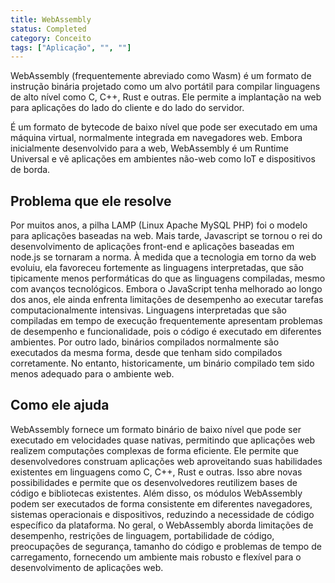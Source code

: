 ```yaml
---
title: WebAssembly
status: Completed
category: Conceito
tags: ["Aplicação", "", ""]
---
```



WebAssembly (frequentemente abreviado como Wasm) é um formato de instrução binária projetado como um alvo portátil para compilar linguagens de alto nível como C, C++, Rust e outras. Ele permite a implantação na web para aplicações do lado do cliente e do lado do servidor. 

É um formato de bytecode de baixo nível que pode ser executado em uma máquina virtual, normalmente integrada em navegadores web. Embora inicialmente desenvolvido para a web, WebAssembly é um Runtime Universal e vê aplicações em ambientes não-web como IoT e dispositivos de borda.


## Problema que ele resolve

Por muitos anos, a pilha LAMP (Linux Apache MySQL PHP) foi o modelo para aplicações baseadas na web. Mais tarde, Javascript se tornou o rei do desenvolvimento de aplicações front-end e aplicações baseadas em node.js se tornaram a norma. À medida que a tecnologia em torno da web evoluiu, ela favoreceu fortemente as linguagens interpretadas, que são tipicamente menos performáticas do que as linguagens compiladas, mesmo com avanços tecnológicos. Embora o JavaScript tenha melhorado ao longo dos anos, ele ainda enfrenta limitações de desempenho ao executar tarefas computacionalmente intensivas. Linguagens interpretadas que são compiladas em tempo de execução frequentemente apresentam problemas de desempenho e funcionalidade, pois o código é executado em diferentes ambientes. Por outro lado, binários compilados normalmente são executados da mesma forma, desde que tenham sido compilados corretamente. No entanto, historicamente, um binário compilado tem sido menos adequado para o ambiente web.

## Como ele ajuda

WebAssembly fornece um formato binário de baixo nível que pode ser executado em velocidades quase nativas, permitindo que aplicações web realizem computações complexas de forma eficiente. Ele permite que desenvolvedores construam aplicações web aproveitando suas habilidades existentes em linguagens como C, C++, Rust e outras. Isso abre novas possibilidades e permite que os desenvolvedores reutilizem bases de código e bibliotecas existentes. Além disso, os módulos WebAssembly podem ser executados de forma consistente em diferentes navegadores, sistemas operacionais e dispositivos, reduzindo a necessidade de código específico da plataforma. No geral, o WebAssembly aborda limitações de desempenho, restrições de linguagem, portabilidade de código, preocupações de segurança, tamanho do código e problemas de tempo de carregamento, fornecendo um ambiente mais robusto e flexível para o desenvolvimento de aplicações web.
